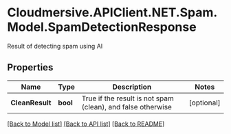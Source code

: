 # Cloudmersive.APIClient.NET.Spam.Model.SpamDetectionResponse
Result of detecting spam using AI

## Properties

Name | Type | Description | Notes
------------ | ------------- | ------------- | -------------
**CleanResult** | **bool** | True if the result is not spam (clean), and false otherwise | [optional] 

[[Back to Model list]](../README.md#documentation-for-models) [[Back to API list]](../README.md#documentation-for-api-endpoints) [[Back to README]](../README.md)

